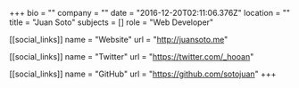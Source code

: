 +++
bio = ""
company = ""
date = "2016-12-20T02:11:06.376Z"
location = ""
title = "Juan Soto"
subjects = []
role = "Web Developer"

[[social_links]]
  name = "Website"
  url = "http://juansoto.me"

[[social_links]]
  name = "Twitter"
  url = "https://twitter.com/_hooan"

[[social_links]]
  name = "GitHub"
  url = "https://github.com/sotojuan"
+++
